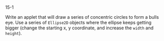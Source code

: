 15-1

Write an applet that will draw a series of concentric circles to form a bulls eye.  Use a series of `Ellipse2D` objects where the ellipse keeps getting bigger (change the starting x, y coordinate, and increase the `width` and `height`).

 
